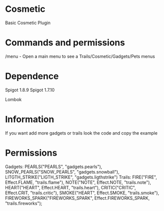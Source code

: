 # Cosmetic
Basic Cosmetic Plugin


# Commands and permissions

/menu - Open a main menu to see a Trails/Cosmetic/Gadgets/Pets menus


# Dependence

Spigot 1.8.9 
Spigot 1.7.10

Lombok


# Information

If you want add more gadgets or trails look the code and copy the example

# Permissions

Gadgets:
    PEARLS("PEARLS", "gadgets.pearls"),
    SNOW_PEARLS("SNOW_PEARLS", "gadgets.snowball"),
    LITGTH_STRIKE("LIGTH_STRIKE", "gadgets.ligthstrike")
Trails:
    FIRE("FIRE", Effect.FLAME, "trails.flame"),
    NOTE("NOTE", Effect.NOTE, "trails.note"),
    HEART("HEART", Effect.HEART, "trails.heart"),
    CRITIC("CRITIC", Effect.CRIT, "trails.critic"),
    SMOKE("HEART", Effect.SMOKE, "trails.smoke"),
    FIREWORKS_SPARK("FIREWORKS_SPARK", Effect.FIREWORKS_SPARK, "trails.fireworks");




